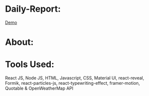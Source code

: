 # Daily-Report:
[Demo](https://juliannejorda.github.io/Daily-Report/)

# About:

# Tools Used:
React JS, Node JS, HTML, Javascript, CSS, Material UI, react-reveal, Formik, react-particles-js, react-typewriting-effect, framer-motion, Quotable & OpenWeatherMap API
